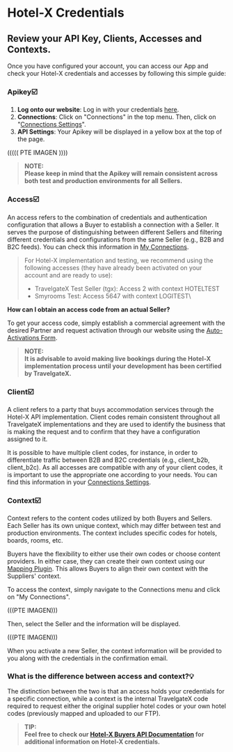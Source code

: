 ﻿---
sidebar_position: 8
---

# Hotel-X Credentials

## Review your API Key, Clients, Accesses and Contexts.

Once you have configured your account, you can access our App and check your Hotel-X credentials and accesses by following this simple guide:

### Apikey☑️
1. **Log onto our website**: Log in with your credentials [here](https://www.travelgatex.com/).
1. **Connections**: Click on "Connections" in the top menu. Then, click on "[Connections Settings](https://www.travelgatex.com/)".
1. **API Settings**: Your Apikey will be displayed in a yellow box at the top of the page.

((((( PTE IMAGEN ))))

>**NOTE:**\
>**Please keep in mind that the Apikey will remain consistent across both test and production environments for all Sellers.**

### Access☑️
An access refers to the combination of credentials and authentication configuration that allows a Buyer to establish a connection with a Seller. It serves the purpose of distinguishing between different Sellers and filtering different credentials and configurations from the same Seller (e.g., B2B and B2C feeds). You can check this information in [My Connections](https://app.travelgatex.com/connections/myconnections).

>For Hotel-X implementation and testing, we recommend using the following accesses (they have already been activated on your account and are ready to use):
>* TravelgateX Test Seller (tgx): Access 2 with context HOTELTEST
>* Smyrooms Test: Access 5647 with context LOGITEST\

**How can I obtain an access code from an actual Seller?**

To get your access code, simply establish a commercial agreement with the desired Partner and request activation through our website using the [Auto-Activations Form](https://knowledge.travelgate.com/auto-activations-quickguide).

>**NOTE:**\
>**It is advisable to avoid making live bookings during the Hotel-X implementation process until your development has been certified by TravelgateX.**

### Client☑️

A client refers to a party that buys accommodation services through the Hotel-X API implementation. Client codes remain consistent throughout all TravelgateX implementations and they are used to identify the business that is making the request and to confirm that they have a configuration assigned to it.

It is possible to have multiple client codes, for instance, in order to differentiate traffic between B2B and B2C credentials (e.g., client_b2b, client_b2c). As all accesses are compatible with any of your client codes, it is important to use the appropriate one according to your needs. You can find this information in your [Connections Settings](https://knowledge.travelgate.com/connections-settings).

### Context☑️

Context refers to the content codes utilized by both Buyers and Sellers. Each Seller has its own unique context, which may differ between test and production environments. The context includes specific codes for hotels, boards, rooms, etc.

Buyers have the flexibility to either use their own codes or choose content providers. In either case, they can create their own context using our [Mapping Plugin](https://docs.travelgatex.com/connectiontypesbuyers/hotel-x/plugins/mapping/). This allows Buyers to align their own context with the Suppliers' context. 

To access the context, simply navigate to the Connections menu and click on "My Connections".

(((PTE IMAGEN)))

Then, select the Seller and the information will be displayed.

(((PTE IMAGEN)))

When you activate a new Seller, the context information will be provided to you along with the credentials in the confirmation email.

### What is the difference between access and context?💡
The distinction between the two is that an access holds your credentials for a specific connection, while a context is the internal TravelgateX code required to request either the original supplier hotel codes or your own hotel codes (previously mapped and uploaded to our FTP).

>**TIP:**\
>**Feel free to check our [Hotel-X Buyers API Documentation](https://docs.travelgatex.com/connectiontypesbuyers/hotel-x/concepts/basicconcepts/supplier-access-client-context/) for additional information on Hotel-X credentials.**